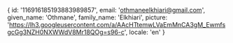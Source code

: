{
  id: '116916185193883989857',
  email: 'othmaneelkhiari@gmail.com',
  given_name: 'Othmane',
  family_name: 'Elkhiari',
  picture: 'https://lh3.googleusercontent.com/a/AAcHTtemwLVaEmMnCA3gM_EwmfsgcGg3NZH0NXWWdV8Mr18QOg=s96-c',
  locale: 'en'
}
